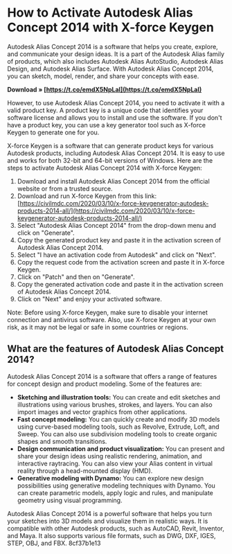 
 
# How to Activate Autodesk Alias Concept 2014 with X-force Keygen
 
Autodesk Alias Concept 2014 is a software that helps you create, explore, and communicate your design ideas. It is a part of the Autodesk Alias family of products, which also includes Autodesk Alias AutoStudio, Autodesk Alias Design, and Autodesk Alias Surface. With Autodesk Alias Concept 2014, you can sketch, model, render, and share your concepts with ease.
 
**Download » [https://t.co/emdX5NpLaI](https://t.co/emdX5NpLaI)**


 
However, to use Autodesk Alias Concept 2014, you need to activate it with a valid product key. A product key is a unique code that identifies your software license and allows you to install and use the software. If you don't have a product key, you can use a key generator tool such as X-force Keygen to generate one for you.
 
X-force Keygen is a software that can generate product keys for various Autodesk products, including Autodesk Alias Concept 2014. It is easy to use and works for both 32-bit and 64-bit versions of Windows. Here are the steps to activate Autodesk Alias Concept 2014 with X-force Keygen:
 
1. Download and install Autodesk Alias Concept 2014 from the official website or from a trusted source.
2. Download and run X-force Keygen from this link: [https://civilmdc.com/2020/03/10/x-force-keygenerator-autodesk-products-2014-all/](https://civilmdc.com/2020/03/10/x-force-keygenerator-autodesk-products-2014-all/)
3. Select "Autodesk Alias Concept 2014" from the drop-down menu and click on "Generate".
4. Copy the generated product key and paste it in the activation screen of Autodesk Alias Concept 2014.
5. Select "I have an activation code from Autodesk" and click on "Next".
6. Copy the request code from the activation screen and paste it in X-force Keygen.
7. Click on "Patch" and then on "Generate".
8. Copy the generated activation code and paste it in the activation screen of Autodesk Alias Concept 2014.
9. Click on "Next" and enjoy your activated software.

Note: Before using X-force Keygen, make sure to disable your internet connection and antivirus software. Also, use X-force Keygen at your own risk, as it may not be legal or safe in some countries or regions.
  
## What are the features of Autodesk Alias Concept 2014?
 
Autodesk Alias Concept 2014 is a software that offers a range of features for concept design and product modeling. Some of the features are:

- **Sketching and illustration tools:** You can create and edit sketches and illustrations using various brushes, strokes, and layers. You can also import images and vector graphics from other applications.
- **Fast concept modeling:** You can quickly create and modify 3D models using curve-based modeling tools, such as Revolve, Extrude, Loft, and Sweep. You can also use subdivision modeling tools to create organic shapes and smooth transitions.
- **Design communication and product visualization:** You can present and share your design ideas using realistic rendering, animation, and interactive raytracing. You can also view your Alias content in virtual reality through a head-mounted display (HMD).
- **Generative modeling with Dynamo:** You can explore new design possibilities using generative modeling techniques with Dynamo. You can create parametric models, apply logic and rules, and manipulate geometry using visual programming.

Autodesk Alias Concept 2014 is a powerful software that helps you turn your sketches into 3D models and visualize them in realistic ways. It is compatible with other Autodesk products, such as AutoCAD, Revit, Inventor, and Maya. It also supports various file formats, such as DWG, DXF, IGES, STEP, OBJ, and FBX.
 8cf37b1e13
 
